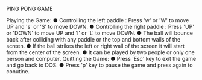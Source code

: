 PING PONG GAME 

Playing the Game:
● Controlling the left paddle : Press 'w' or 'W' to move UP and 's' or 'S' to move DOWN.
● Controlling the right paddle : Press 'UP' or 'DOWN' to move UP and 'l' or 'L' to move DOWN.
● The ball will bounce back after colliding with any paddle or the top and bottom walls of the screen.
● If the ball strikes the left or right wall of the screen it will start from the center of the screen.
● It can be played by two people or only one person and computer.
Quitting the Game:
● Press 'Esc' key to exit the game and go back to DOS.
● Press 'p' key to pause the game and press again to conutine.
